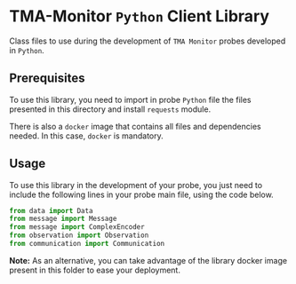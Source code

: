 # TMA-Monitor `Python` Client Library 

Class files to use during the development of `TMA Monitor` probes developed in `Python`.


## Prerequisites

To use this library, you need to import in probe `Python` file the files presented in this directory and install `requests` module.

There is also a `docker` image that contains all files and dependencies needed. In this case, `docker` is mandatory. 

## Usage

To use this library in the development of your probe, you just need to include the following lines in your probe main file, using the code below.

```python
from data import Data
from message import Message
from message import ComplexEncoder
from observation import Observation
from communication import Communication
```

**Note:** As an alternative, you can take advantage of the library docker image present in this folder to ease your deployment.